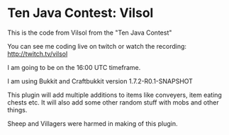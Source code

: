 Ten Java Contest: Vilsol
========================

This is the code from Vilsol from the "Ten Java Contest"

You can see me coding live on twitch or watch the recording: http://twitch.tv/vilsol

I am going to be on the 16:00 UTC timeframe.

I am using Bukkit and Craftbukkit version 1.7.2-R0.1-SNAPSHOT

This plugin will add multiple additions to items like conveyers, item eating chests etc. It will also add some other random stuff with mobs and other things.

Sheep and Villagers were harmed in making of this plugin.